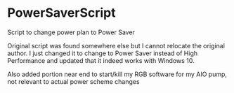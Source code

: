 # PowerSaverScript
Script to change power plan to Power Saver

Original script was found somewhere else but I cannot relocate the original author. 
I just changed it to change to Power Saver instead of High Performance and updated 
that it indeed works with Windows 10.

Also added portion near end to start/kill my RGB software for my AIO pump, not relevant to actual power scheme changes 
